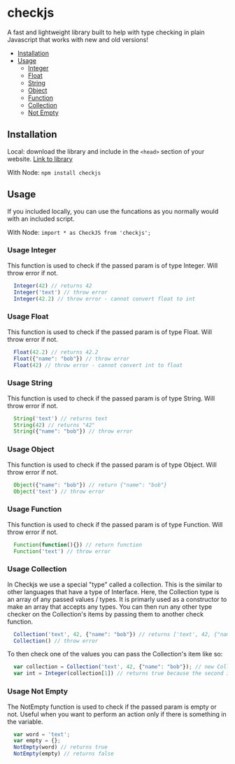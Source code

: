 # checkjs
A fast and lightweight library built to help with type checking in plain Javascript that works with new and old versions!

* [Installation](#installation)
* [Usage](#usage)
  * [Integer](#usage-integer)
  * [Float](#usage-float)
  * [String](#usage-string)
  * [Object](#usage-object)
  * [Function](#usage-function)
  * [Collection](#usage-collection)
  * [Not Empty](#usage-not-empty)
  
## Installation
Local: download the library and include in the `<head>` section of your website. [Link to library](https://tboccinfuso.github.io/checkjs-cdn/lib.js)

With Node: `npm install checkjs`

## Usage
If you included locally, you can use the funcations as you normally would with an included script.

With Node: `import * as CheckJS from 'checkjs';`

### Usage Integer
This function is used to check if the passed param is of type Integer. Will throw error if not.
``` javascript
  Integer(42) // returns 42
  Integer('text') // throw error
  Integer(42.2) // throw error - cannot convert float to int
```

### Usage Float
This function is used to check if the passed param is of type Float. Will throw error if not.
``` javascript
  Float(42.2) // returns 42.2
  Float({"name": "bob"}) // throw error
  Float(42) // throw error - cannot convert int to float
```

### Usage String
This function is used to check if the passed param is of type String. Will throw error if not.
``` javascript
  String('text') // returns text
  String(42) // returns "42"
  String({"name": "bob"}) // throw error
```

### Usage Object
This function is used to check if the passed param is of type Object. Will throw error if not.
``` javascript
  Object({"name": "bob"}) // return {"name": "bob"}
  Object('text') // throw error
```

### Usage Function
This function is used to check if the passed param is of type Function. Will throw error if not.
``` javascript
  Function(function(){}) // return function
  Function('text') // throw error
```

### Usage Collection
In Checkjs we use a special "type" called a collection. This is the similar to other languages that have a type of Interface. Here, the Collection type is an array of any passed values / types. It is primarly used as a constructor to make an array that accepts any types. You can then run any other type checker on the Collection's items by passing them to another check function. 
``` javascript
  Collection('text', 42, {"name": "bob"}) // returns ['text', 42, {"name": "bob"}]
  Collection() // throw error
```

To then check one of the values you can pass the Collection's item like so:
``` javascript
  var collection = Collection('text', 42, {"name": "bob"}); // new Collection
  var int = Integer(collection[1]) // returns true because the second item is an integer
```
  
### Usage Not Empty
The NotEmpty function is used to check if the passed param is empty or not. Useful when you want to perform an action only if there is something in the variable.
``` javascript
  var word = 'text';
  var empty = {};
  NotEmpty(word) // returns true
  NotEmpty(empty) // returns false
```
